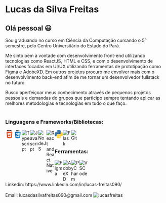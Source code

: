 # Lucas da Silva Freitas 

## Olá pessoal :smiley:
Sou graduando no curso em Ciência da Computação cursando o 5° semestre, pelo Centro Universitário do Estado do Pará.

Me sinto bem à vontade com desenvolvimento front-end utilizando tecnologias como ReactJS, HTML e CSS, e com o desenvolvimento de interfaces focadas em UI/UX utilizando ferramentas de prototipação como Figma e AdobeXD. Em outros projetos procuro me envolver mais com o desenvolvimento back-end afim de me tornar um desenvolvedor fullstack no futuro.

Busco aperfeiçoar meus conhecimento através de pequenos projetos pessoais e demandas do grupos que participo sempre tentando aplicar as melhores metodologias e tecnologias em tudo o que faço.
<br />
<br />

### Linguagens e Frameworks/Bibliotecas:

<img align="left" alt="HTML5" width="26px" src="https://raw.githubusercontent.com/github/explore/80688e429a7d4ef2fca1e82350fe8e3517d3494d/topics/html/html.png" />
<img align="left" alt="CSS3" width="26px" src="https://raw.githubusercontent.com/github/explore/80688e429a7d4ef2fca1e82350fe8e3517d3494d/topics/css/css.png" />
<img align="left" alt="Typescript" width="26px" src="https://www.vectorlogo.zone/logos/typescriptlang/typescriptlang-icon.svg"/> 
<img align="left" alt="Javascript" width="26px" src="https://seeklogo.com/images/J/javascript-js-logo-2949701702-seeklogo.com.png"/> 
<img align="left" alt="NodeJS" width="26px" src="https://www.vectorlogo.zone/logos/nodejs/nodejs-icon.svg"/> 
<img align="left" alt="React and React Native" width="26px" src="https://www.vectorlogo.zone/logos/reactjs/reactjs-icon.svg"/> 
<img align="left" alt="Python" width="26px" src="https://github.com/Aakarsh-B/trying-repos/blob/master/python-5.svg?raw=true"/>
<img align="left" alt="Flask" width="26px" src="https://seeklogo.com/images/F/flask-logo-44C507ABB7-seeklogo.com.png"/>
<img align="left" alt="Git" width="26px" src="https://upload.wikimedia.org/wikipedia/commons/thumb/e/e0/Git-logo.svg/768px-Git-logo.svg.png"/>
<br />
<br />

### Ferramentas:
<img align="left" alt="Figma" width="26px" src="https://cdn.worldvectorlogo.com/logos/figma-1.svg" />
<img align="left" alt="AdobeXD" width="26px" src="https://cdn.worldvectorlogo.com/logos/adobe-xd.svg" />
<img align="left" alt="PyCharm" width="26px" src="https://github.com/gilbarbara/logos/blob/master/logos/pycharm.svg"/> 
<img align="left" alt="VSCode" width="26px" src="https://cdn.worldvectorlogo.com/logos/visual-studio-code.svg"/> 
<br />
<br />
<br />
<br />
Linkedin: https://www.linkedin.com/in/lucas-freitas090/
<br />
<br />
Email: lucasdasilvafreitas090@gmail.com

<img src="https://github-readme-stats.vercel.app/api?username=olucasfreitas&show_icons=true" alt="lucasfreitas"/> 
